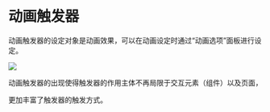 # 动画触发器
动画触发器的设定对象是动画效果，可以在动画设定时通过“动画选项”面板进行设定。

![](http://qn.media.epub360.com/materials/origin/0aab75b8e4ddb37656398f032e6ac277_origin.png)

动画触发器的出现使得触发器的作用主体不再局限于交互元素（组件）以及页面，

更加丰富了触发器的触发方式。
